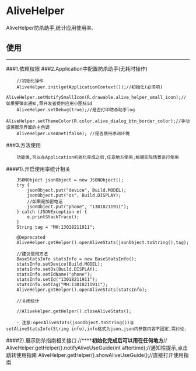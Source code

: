 # AliveHelper
AliveHelper防杀助手,统计应用使用率.


## 使用
***
###1.依赖权限
    <uses-permission android:name="android.permission.INTERNET"/>
    <uses-permission android:name="android.permission.ACCESS_NETWORK_STATE" />
###2.Application中配置防杀助手(无耗时操作)

        //初始化操作
        AliveHelper.init(getApplicationContext());//初始化(必须项)
        AliveHelper.setNotifySmallIcon(R.drawable.alive_helper_small_icon);//如果要弹出通知,需开发者提供应用小图标id
        AliveHelper.setDebug(true);//是否打印防杀助手log
        AliveHelper.setThemeColor(R.color.alive_dialog_btn_border_color);//手动设置展示界面的主色调
        AliveHelper.useAnet(false); //是否使用原网环境
###3.方法使用

        功能类,可以在Application初始化完成之后,任意地方使用,根据实际场景进行使用

####1).开启使用率统计相关

        JSONObject jsonObject = new JSONObject();
        try {
            jsonObject.put("device", Build.MODEL);
            jsonObject.put("os", Build.DISPLAY);
            //如果是加密电话
            jsonObject.put("phone", "13018211911");
        } catch (JSONException e) {
            e.printStackTrace();
        }
        String tag = "MH:13018211911";

        @Deprecated
        AliveHelper.getHelper().openAliveStats(jsonObject.toString(),tag);

        //建议使用方法
        BaseStatsInfo statsInfo = new BaseStatsInfo();
        statsInfo.setDevice(Build.MODEL);
        statsInfo.setOs(Build.DISPLAY);
        statsInfo.setIdName("phone");
        statsInfo.setId("13018211911");
        statsInfo.setTag("MH:13018211911");
        AliveHelper.getHelper().openAliveStats(statsInfo);

        //关闭统计

        //AliveHelper.getHelper().closeAliveStats();

        - 注意:openAliveStats(jsonObject.toString())与setAliveStatsInfo(String info),info格式为json,json内参数内容不固定,需讨论.
####2).展示防杀指南相关接口
        //**********初始化完成后可以用在任何地方******//
        AliveHelper.getHelper().notifyAliveUseGuide(int aftertime);//通知栏提示,点击跳转使用指南
        AliveHelper.getHelper().showAliveUseGuide();//直接打开使用指南